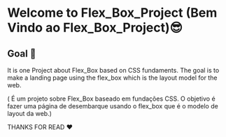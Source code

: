 # Welcome to Flex_Box_Project (Bem Vindo ao Flex_Box_Project):sunglasses:
## Goal :dart:
  It is one Project about Flex_Box based on CSS fundaments. The goal is to make a landing page using the flex_box which is the layout model for the web.
  
  ( É um projeto sobre Flex_Box baseado em fundações CSS. O objetivo é fazer uma página de desembarque usando o flex_box que é o modelo de layout da web.)

THANKS FOR READ :heart:
